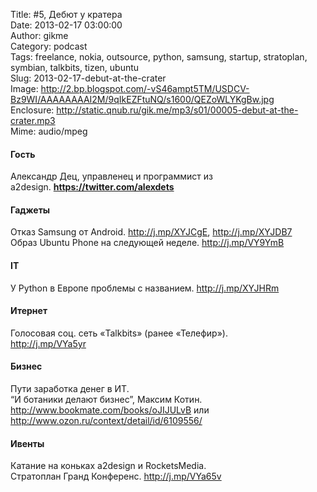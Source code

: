 Title: #5, Дебют у кратера  
Date: 2013-02-17 03:00:00  
Author: gikme  
Category: podcast  
Tags: freelance, nokia, outsource, python, samsung, startup, stratoplan, symbian, talkbits, tizen, ubuntu  
Slug: 2013-02-17-debut-at-the-crater  
Image: http://2.bp.blogspot.com/-vS46ampt5TM/USDCV-Bz9WI/AAAAAAAAI2M/9qIkEZFtuNQ/s1600/QEZoWLYKgBw.jpg  
Enclosure: http://static.qnub.ru/gik.me/mp3/s01/00005-debut-at-the-crater.mp3  
Mime: audio/mpeg

#### Гость 

Александр Дец, управленец и программист из  
a2design. **<https://twitter.com/alexdets>**

#### Гаджеты

Отказ Samsung от Android. <http://j.mp/XYJCgE>, <http://j.mp/XYJDB7>  
Образ Ubuntu Phone на следующей неделе. <http://j.mp/VY9YmB>

#### IT

У Python в Европе проблемы с названием. <http://j.mp/XYJHRm>

#### Итернет

Голосовая соц. сеть «Talkbits» (ранее «Телефир»).  
<http://j.mp/VYa5yr>

#### Бизнес

Пути заработка денег в ИТ.  
“И ботаники делают бизнес”, Максим Котин.  
<http://www.bookmate.com/books/oJIJULvB> или  
<http://www.ozon.ru/context/detail/id/6109556/>

#### Ивенты

Катание на коньках a2design и RocketsMedia.  
Стратоплан Гранд Конференс. <http://j.mp/VYa65v>
